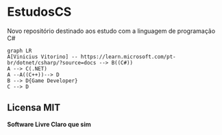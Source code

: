 # EstudosCS
 Novo repositório destinado aos estudo com a linguagem de programação C#

```mermaid
graph LR
A[Vinicius Vitorino] -- https://learn.microsoft.com/pt-br/dotnet/csharp/?source=docs --> B((C#))
A --> C(.NET)
A --A((C++))--> D
B --> D{Game Developer}
C --> D
```
## Licensa MIT 

**Software Livre Claro que sim**
